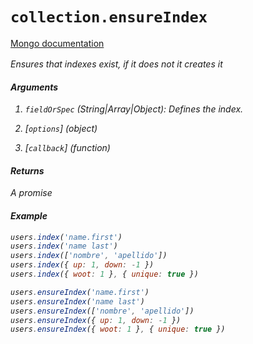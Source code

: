 # `collection.ensureIndex`

[Mongo documentation <i class="fa fa-external-link" style="position: relative; top: 2px;" />](http://mongodb.github.io/node-mongodb-native/2.0/api/Collection.html#ensureIndex)

Ensures that indexes exist, if it does not it creates it

#### Arguments

1. `fieldOrSpec` *(String|Array|Object)*: Defines the index.

2. [`options`] *(object)*

3. [`callback`] *(function)*

#### Returns

A promise

#### Example

```js
users.index('name.first')
users.index('name last')
users.index(['nombre', 'apellido'])
users.index({ up: 1, down: -1 })
users.index({ woot: 1 }, { unique: true })

users.ensureIndex('name.first')
users.ensureIndex('name last')
users.ensureIndex(['nombre', 'apellido'])
users.ensureIndex({ up: 1, down: -1 })
users.ensureIndex({ woot: 1 }, { unique: true })
```
